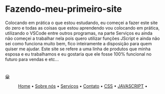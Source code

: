 # Fazendo-meu-primeiro-site
Colocando em prática o que estou estudando, eu começei a fazer este site do zero e todas as coisas que estou aprendendo vou colocando em prática,
utilizando o VSCode entre outros programas, na parte Serviços eu ainda não começei a trabalhar nela pois quero utilizar funções JScript
e ainda não sei como funciona muito bem, fico inteiramente a disposição para quem quiser me ajudar.
Este site se refere a uma linha de produtos que minha esposa e eu trabalhamos e eu gostaria que ele fosse 100% funcional no futuro para vendas e etc...
<h1 align="center">
    <a href="index.html"</a>
</h1>
<p align="center"><p>&#128512;</p> 
<p align="center">
 <a href="index.html">Home</a> •
 <a href="#aboutus.html">Sobre nós</a> • 
 <a href="#servicos.html">Serviços</a> • 
 <a href="#contato.html">Contato</a> • 
 <a href="#main.css">CSS</a> •
 <a href="#main.js">JAVASCRIPT</a> •
</p>
